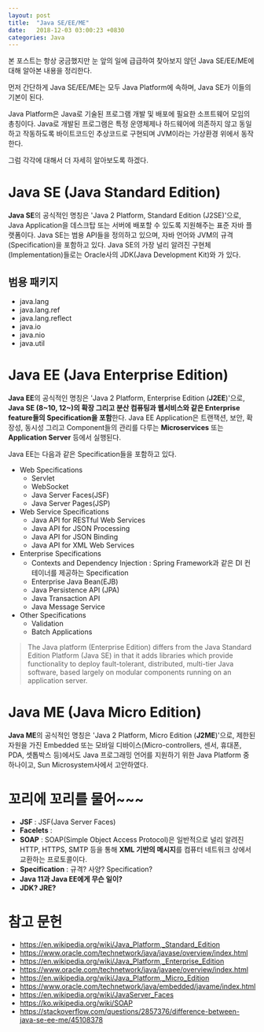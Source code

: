 ```yaml
---
layout: post
title:  "Java SE/EE/ME"
date:   2018-12-03 03:00:23 +0830
categories: Java
---
```


본 포스트는 항상 궁금했지만 눈 앞의 일에 급급하여 찾아보지 않던 Java SE/EE/ME에 대해 알아본 내용을 정리한다. 

먼저 간단하게 Java SE/EE/ME는 모두 Java Platform에 속하며, Java SE가 이들의 기본이 된다. 

Java Platform은 Java로 기술된 프로그램 개발 및 배포에 필요한 소프트웨어 모임의 총칭이다. Java로 개발된 프로그램은 특정 운영체제나 하드웨어에 의존하지 않고 동일하고 작동하도록 바이트코드인 추상코드로 구현되며 JVM이라는 가상환경 위에서 동작한다.

그럼 각각에 대해서 더 자세히 알아보도록 하겠다.

# Java SE (Java Standard Edition)

**Java SE**의 공식적인 명칭은 'Java 2 Platform, Standard Edition (J2SE)'으로, Java Application을 데스크탑 또는 서버에 배포할 수 있도록 지원해주는 표준 자바 플랫폼이다. Java SE는 범용 API들을 정의하고 있으며, 자바 언어와 JVM의 규격(Specification)을 포함하고 있다. Java SE의 가장 널리 알려진 구현체(Implementation)들로는 Oracle사의 JDK(Java Development Kit)와 가 있다.

## 범용 패키지

- java.lang
- java.lang.ref
- java.lang.reflect
- java.io
- java.nio
- java.util

# Java EE (Java Enterprise Edition)

**Java EE**의 공식적인 명칭은 'Java 2 Platform, Enterprise Edition (**J2EE**)'으로, **Java SE (8~10, 12~)의 확장 그리고 분산 컴퓨팅과 웹서비스와 같은 Enterprise feature들의 Specification을 포함**한다. Java EE Application은 트랜잭션, 보안, 확장성, 동시성 그리고 Component들의 관리를 다루는 **Microservices** 또는 **Application Server** 등에서 실행된다.

Java EE는 다음과 같은 Specification들을 포함하고 있다.
- Web Specifications
    - Servlet
    - WebSocket
    - Java Server Faces(JSF)
    - Java Server Pages(JSP)
- Web Service Specifications
    - Java API for RESTful Web Services
    - Java API for JSON Processing
    - Java API for JSON Binding
    - Java API for XML Web Services
- Enterprise Specifications
    - Contexts and Dependency Injection : Spring Framework과 같은 DI 컨테이너를 제공하는 Specification
    - Enterprise Java Bean(EJB)
    - Java Persistence API (JPA)
    - Java Transaction API
    - Java Message Service
- Other Specifications
    - Validation
    - Batch Applications

> The Java platform (Enterprise Edition) differs from the Java Standard Edition Platform (Java SE) in that it adds libraries which provide functionality to deploy fault-tolerant, distributed, multi-tier Java software, based largely on modular components running on an application server.

# Java ME (Java Micro Edition)

**Java ME**의 공식적인 명칭은 'Java 2 Platform, Micro Edition (**J2ME**)'으로, 제한된 자원을 가진 Embedded 또는 모바일 디바이스(Micro-controllers, 센서, 휴대폰, PDA, 셋톱박스 등)에서도 Java 프로그래밍 언어를 지원하기 위한 Java Platform 중 하나이고, Sun Microsystem사에서 고안하였다.

# 꼬리에 꼬리를 물어~~~
- **JSF** : JSF(Java Server Faces)
- **Facelets** : 
- **SOAP** : SOAP(Simple Object Access Protocol)은 일반적으로 널리 알려진 HTTP, HTTPS, SMTP 등을 통해 **XML 기반의 메시지**를 컴퓨터 네트워크 상에서 교환하는 프로토콜이다.
- **Specification** : 규격? 사양? Specification?
- **Java 11과 Java EE에게 무슨 일이?**
- **JDK? JRE?**

# 참고 문헌
- https://en.wikipedia.org/wiki/Java_Platform,_Standard_Edition
- https://www.oracle.com/technetwork/java/javase/overview/index.html
- https://en.wikipedia.org/wiki/Java_Platform,_Enterprise_Edition
- https://www.oracle.com/technetwork/java/javaee/overview/index.html
- https://en.wikipedia.org/wiki/Java_Platform,_Micro_Edition
- https://www.oracle.com/technetwork/java/embedded/javame/index.html
- https://en.wikipedia.org/wiki/JavaServer_Faces
- https://ko.wikipedia.org/wiki/SOAP
- https://stackoverflow.com/questions/2857376/difference-between-java-se-ee-me/45108378